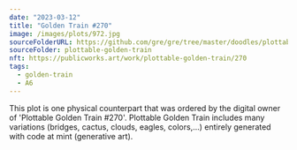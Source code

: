 ```yaml
---
date: "2023-03-12"
title: "Golden Train #270"
image: /images/plots/972.jpg
sourceFolderURL: https://github.com/gre/gre/tree/master/doodles/plottable-golden-train
sourceFolder: plottable-golden-train
nft: https://publicworks.art/work/plottable-golden-train/270
tags:
  - golden-train
  - A6
---
```


This plot is one physical counterpart that was ordered by the digital owner of 'Plottable Golden Train #270'. 
Plottable Golden Train includes many variations (bridges, cactus, clouds, eagles, colors,...) entirely generated with code at mint (generative art).

